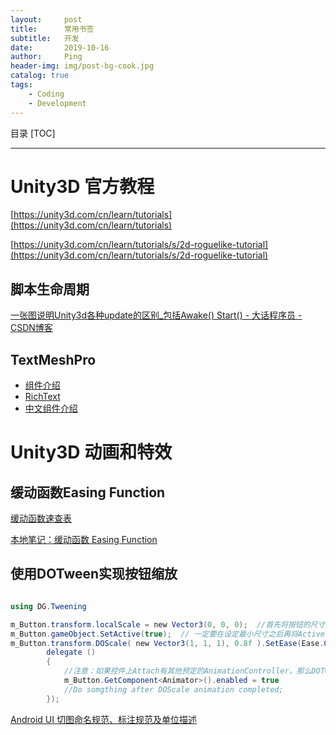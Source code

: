 ```yaml
---
layout:     post
title:      常用书签
subtitle:   开发
date:       2019-10-16
author:     Ping
header-img: img/post-bg-cook.jpg
catalog: true
tags:
    - Coding
    - Development
---
```


目录
[TOC]

* * *

# Unity3D 官方教程
[https://unity3d.com/cn/learn/tutorials](https://unity3d.com/cn/learn/tutorials)

[https://unity3d.com/cn/learn/tutorials/s/2d-roguelike-tutorial](https://unity3d.com/cn/learn/tutorials/s/2d-roguelike-tutorial)


## 脚本生命周期

[一张图说明Unity3d各种update的区别_包括Awake() Start() - 大话程序员 - CSDN博客](https://blog.csdn.net/avi9111/article/details/70429578)

## TextMeshPro  
* [组件介绍](http://digitalnativestudios.com/textmeshpro/docs/textmeshpro-component/)
* [RichText](http://digitalnativestudios.com/textmeshpro/docs/rich-text/#color)
* [中文组件介绍](https://blog.csdn.net/qq_33337811/article/details/79029733)


# Unity3D 动画和特效

## 缓动函数Easing Function 

[缓动函数速查表](http://www.xuanfengge.com/easeing/easeing/)

[本地笔记：缓动函数 Easing Function](https://app.yinxiang.com/shard/s27/nl/6947617/138651a7-a0a8-47ae-9e6f-8c66de08afaa/)

## 使用DOTween实现按钮缩放


```C#

using DG.Tweening

m_Button.transform.localScale = new Vector3(0, 0, 0);  //首先将按钮的尺寸设定为最小
m_Button.gameObject.SetActive(true);  // 一定要在设定最小尺寸之后再将Active的状态设置为True，否则可能看不到缩放的效果
m_Button.transform.DOScale( new Vector3(1, 1, 1), 0.8f ).SetEase(Ease.OutBounce).OnComplete(
        delegate ()
        {
            //注意：如果控件上Attach有其他预定的AnimationController，那么DOTween动画不会播放，需要在Editor里先禁用Animator，然后在DOTween动画播放完成后OnComplete()里启用
            m_Button.GetComponent<Animator>().enabled = true
            //Do somgthing after DOScale animation completed;
        });
````



[Android UI 切图命名规范、标注规范及单位描述](https://blog.csdn.net/klxh2009/article/details/74938009)
